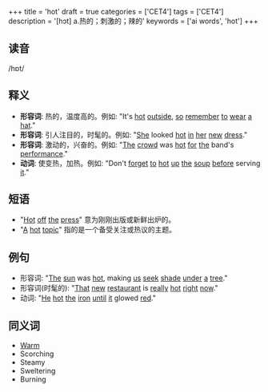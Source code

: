 +++
title = 'hot'
draft = true
categories = ['CET4']
tags = ['CET4']
description = '[hɔt] a.热的；刺激的；辣的'
keywords = ['ai words', 'hot']
+++

## 读音
/hɒt/

## 释义
- **形容词**: 热的，温度高的。例如: "It's [hot](/zh/post/hot/) [outside](/zh/post/outside/), [so](/zh/post/so/) [remember](/zh/post/remember/) [to](/zh/post/to/) [wear](/zh/post/wear/) [a](/zh/post/a/) [hat](/zh/post/hat/)."
- **形容词**: 引人注目的，时髦的。例如: "[She](/zh/post/she/) looked [hot](/zh/post/hot/) [in](/zh/post/in/) [her](/zh/post/her/) [new](/zh/post/new/) [dress](/zh/post/dress/)."
- **形容词**: 激动的，兴奋的。例如: "[The](/zh/post/the/) [crowd](/zh/post/crowd/) was [hot](/zh/post/hot/) [for](/zh/post/for/) [the](/zh/post/the/) band's [performance](/zh/post/performance/)."
- **动词**: 使变热，加热。例如: "Don't [forget](/zh/post/forget/) [to](/zh/post/to/) [hot](/zh/post/hot/) [up](/zh/post/up/) [the](/zh/post/the/) [soup](/zh/post/soup/) [before](/zh/post/before/) serving [it](/zh/post/it/)."

## 短语
- "[Hot](/zh/post/hot/) [off](/zh/post/off/) [the](/zh/post/the/) [press](/zh/post/press/)" 意为刚刚出版或新鲜出炉的。
- "[A](/zh/post/a/) [hot](/zh/post/hot/) [topic](/zh/post/topic/)" 指的是一个备受关注或热议的主题。

## 例句
- 形容词: "[The](/zh/post/the/) [sun](/zh/post/sun/) was [hot](/zh/post/hot/), making [us](/zh/post/us/) [seek](/zh/post/seek/) [shade](/zh/post/shade/) [under](/zh/post/under/) [a](/zh/post/a/) [tree](/zh/post/tree/)."
- 形容词(时髦的): "[That](/zh/post/that/) [new](/zh/post/new/) [restaurant](/zh/post/restaurant/) is [really](/zh/post/really/) [hot](/zh/post/hot/) [right](/zh/post/right/) [now](/zh/post/now/)."
- 动词: "[He](/zh/post/he/) [hot](/zh/post/hot/) [the](/zh/post/the/) [iron](/zh/post/iron/) [until](/zh/post/until/) [it](/zh/post/it/) glowed [red](/zh/post/red/)."

## 同义词
- [Warm](/zh/post/warm/)
- Scorching
- Steamy
- Sweltering
- Burning
